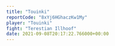 ```yaml
---
title: "Touinki"
reportCode: "8xYj6HGhaczKw1My"
player: "Touinki"
fight: "Terestian Illhoof"
date: 2021-09-08T20:17:22.766000+00:00
---
```

